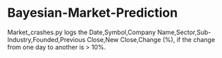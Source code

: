 # Bayesian-Market-Prediction

Market_crashes.py logs the Date,Symbol,Company Name,Sector,Sub-Industry,Founded,Previous Close,New Close,Change (%), if the change from one day to another is > 10%.
